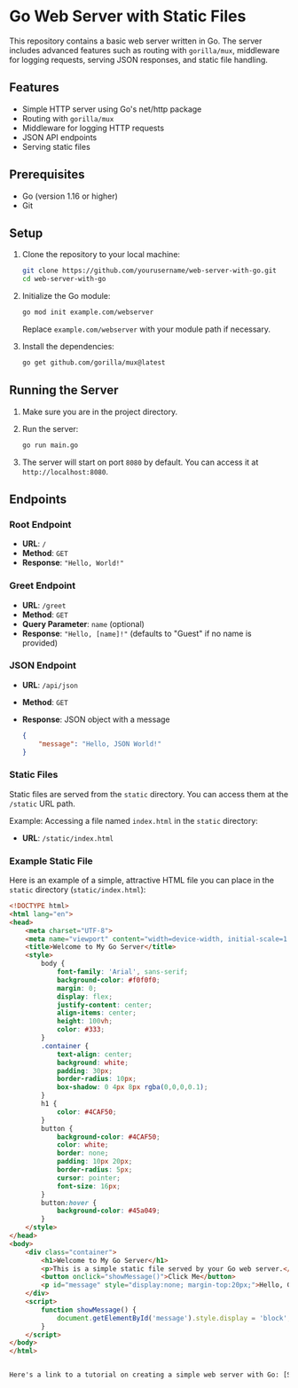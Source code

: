 # Go Web Server with Static Files

This repository contains a basic web server written in Go. The server includes advanced features such as routing with `gorilla/mux`, middleware for logging requests, serving JSON responses, and static file handling.

## Features

- Simple HTTP server using Go's net/http package
- Routing with `gorilla/mux`
- Middleware for logging HTTP requests
- JSON API endpoints
- Serving static files

## Prerequisites

- Go (version 1.16 or higher)
- Git

## Setup

1. Clone the repository to your local machine:

    ```sh
    git clone https://github.com/yourusername/web-server-with-go.git
    cd web-server-with-go
    ```

2. Initialize the Go module:

    ```sh
    go mod init example.com/webserver
    ```

    Replace `example.com/webserver` with your module path if necessary.

3. Install the dependencies:

    ```sh
    go get github.com/gorilla/mux@latest
    ```

## Running the Server

1. Make sure you are in the project directory.
2. Run the server:

    ```sh
    go run main.go
    ```

3. The server will start on port `8080` by default. You can access it at `http://localhost:8080`.

## Endpoints

### Root Endpoint

- **URL**: `/`
- **Method**: `GET`
- **Response**: `"Hello, World!"`

### Greet Endpoint

- **URL**: `/greet`
- **Method**: `GET`
- **Query Parameter**: `name` (optional)
- **Response**: `"Hello, [name]!"` (defaults to "Guest" if no name is provided)

### JSON Endpoint

- **URL**: `/api/json`
- **Method**: `GET`
- **Response**: JSON object with a message

    ```json
    {
        "message": "Hello, JSON World!"
    }
    ```

### Static Files

Static files are served from the `static` directory. You can access them at the `/static` URL path.

Example: Accessing a file named `index.html` in the `static` directory:

- **URL**: `/static/index.html`

### Example Static File

Here is an example of a simple, attractive HTML file you can place in the `static` directory (`static/index.html`):

```html
<!DOCTYPE html>
<html lang="en">
<head>
    <meta charset="UTF-8">
    <meta name="viewport" content="width=device-width, initial-scale=1.0">
    <title>Welcome to My Go Server</title>
    <style>
        body {
            font-family: 'Arial', sans-serif;
            background-color: #f0f0f0;
            margin: 0;
            display: flex;
            justify-content: center;
            align-items: center;
            height: 100vh;
            color: #333;
        }
        .container {
            text-align: center;
            background: white;
            padding: 30px;
            border-radius: 10px;
            box-shadow: 0 4px 8px rgba(0,0,0,0.1);
        }
        h1 {
            color: #4CAF50;
        }
        button {
            background-color: #4CAF50;
            color: white;
            border: none;
            padding: 10px 20px;
            border-radius: 5px;
            cursor: pointer;
            font-size: 16px;
        }
        button:hover {
            background-color: #45a049;
        }
    </style>
</head>
<body>
    <div class="container">
        <h1>Welcome to My Go Server</h1>
        <p>This is a simple static file served by your Go web server.</p>
        <button onclick="showMessage()">Click Me</button>
        <p id="message" style="display:none; margin-top:20px;">Hello, Go Developer!</p>
    </div>
    <script>
        function showMessage() {
            document.getElementById('message').style.display = 'block';
        }
    </script>
</body>
</html>


Here's a link to a tutorial on creating a simple web server with Go: [Simple Web Server with Go](https://www.aggrandizer.info/2024/06/simple-web-server-with-go.html)
 
